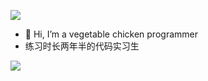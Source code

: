 ![](https://img1.baidu.com/it/u=4163694445,4021145866&fm=253&fmt=auto&app=138&f=PNG?w=1234&h=500)

- 👋 Hi, I’m a vegetable chicken programmer  
- 练习时长两年半的代码实习生

![](https://img0.baidu.com/it/u=1187410046,536209258&fm=253&fmt=auto&app=138&f=JPEG?w=400&h=351)


<!---
PeterFive/PeterFive is a ✨ special ✨ repository because its `README.md` (this file) appears on your GitHub profile.
You can click the Preview link to take a look at your changes.
--->
